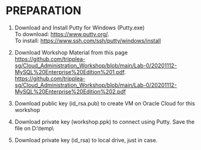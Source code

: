 # PREPARATION

1. Download and Install Putty for Windows (Putty.exe) </br>
To download: https://www.putty.org/. </br>
To install: https://www.ssh.com/ssh/putty/windows/install

2. Download Workshop Material from this page </br>
https://github.com/tripplea-sg/Cloud_Administration_Workshop/blob/main/Lab-0/20201112-MySQL%20Enterprise%20Edition%201.pdf. </br>
https://github.com/tripplea-sg/Cloud_Administration_Workshop/blob/main/Lab-0/20201112-MySQL%20Enterprise%20Edition%202.pdf </br>

3. Download public key (id_rsa.pub) to create VM on Oracle Cloud for this workshop
4. Download private key (workshop.ppk) to connect using Putty. Save the file on D:\temp\
5. Download private key (id_rsa) to local drive, just in case.

